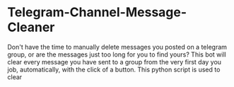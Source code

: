 # Telegram-Channel-Message-Cleaner
Don't have the time to manually delete messages you posted on a telegram group, or are the messages just too long for you to find yours? This bot will clear every message you have sent to a group from the very first day you job, automatically, with the click of a button. This python script is used to clear
